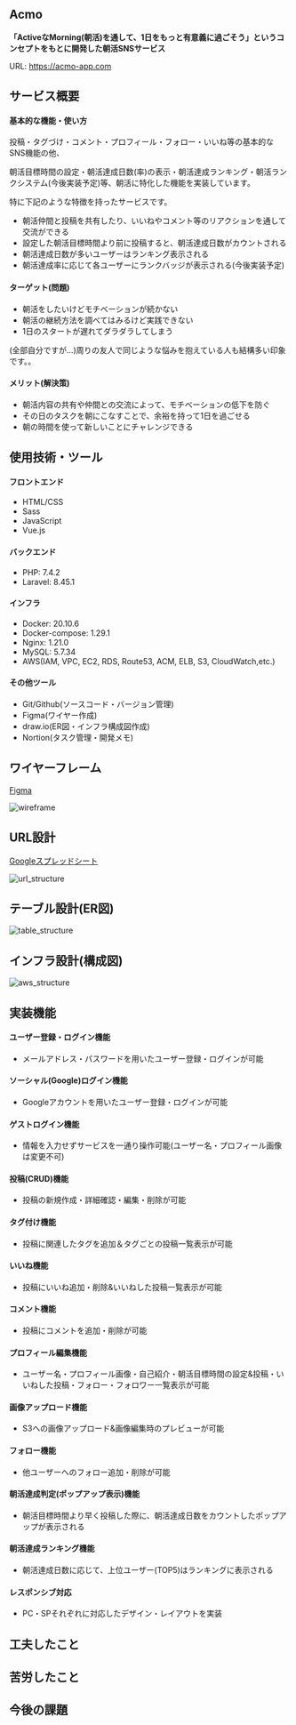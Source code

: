 ## Acmo

**「ActiveなMorning(朝活)を通して、1日をもっと有意義に過ごそう」**というコンセプトをもとに開発した**朝活SNSサービス**

URL: https://acmo-app.com

## サービス概要

#### 基本的な機能・使い方

投稿・タグづけ・コメント・プロフィール・フォロー・いいね等の基本的なSNS機能の他、

朝活目標時間の設定・朝活達成日数(率)の表示・朝活達成ランキング・朝活ランクシステム(今後実装予定)等、朝活に特化した機能を実装しています。

特に下記のような特徴を持ったサービスです。

* 朝活仲間と投稿を共有したり、いいねやコメント等のリアクションを通して交流ができる
* 設定した朝活目標時間より前に投稿すると、朝活達成日数がカウントされる
* 朝活達成日数が多いユーザーはランキング表示される
* 朝活達成率に応じて各ユーザーにランクバッジが表示される(今後実装予定)


#### ターゲット(問題)

* 朝活をしたいけどモチベーションが続かない
* 朝活の継続方法を調べてはみるけど実践できない
* 1日のスタートが遅れてダラダラしてしまう

(全部自分ですが…)周りの友人で同じような悩みを抱えている人も結構多い印象です。。

#### メリット(解決策)

* 朝活内容の共有や仲間との交流によって、モチベーションの低下を防ぐ
* その日のタスクを朝にこなすことで、余裕を持って1日を過ごせる
* 朝の時間を使って新しいことにチャレンジできる

## 使用技術・ツール

#### フロントエンド

* HTML/CSS
* Sass
* JavaScript
* Vue.js

#### バックエンド

* PHP: 7.4.2
* Laravel: 8.45.1

#### インフラ

* Docker: 20.10.6
* Docker-compose: 1.29.1
* Nginx: 1.21.0
* MySQL: 5.7.34
* AWS(IAM, VPC, EC2, RDS, Route53, ACM, ELB, S3, CloudWatch,etc.)

#### その他ツール

* Git/Github(ソースコード・バージョン管理)
* Figma(ワイヤー作成)
* draw.io(ER図・インフラ構成図作成)
* Nortion(タスク管理・開発メモ)

## ワイヤーフレーム

[Figma](https://www.figma.com/file/PlVDANTbGP1jRUfpvCG3Df/%E3%83%9D%E3%83%BC%E3%83%88%E3%83%95%E3%82%A9%E3%83%AA%E3%82%AA?node-id=0%3A1)

![wireframe](https://raw.githubusercontent.com/wiki/tsunga59/laravel-portfolio/wireframe.png)

## URL設計

[Googleスプレッドシート](https://docs.google.com/spreadsheets/d/1-HKQVHc2H1sRljCJYMSkFLuDaZWvzj4S2SETDevr0pw/edit?usp=sharing)

![url_structure](https://raw.githubusercontent.com/wiki/tsunga59/laravel-portfolio/url_structure.png)

## テーブル設計(ER図)

![table_structure](https://raw.githubusercontent.com/wiki/tsunga59/laravel-portfolio/table_structure.png)

## インフラ設計(構成図)

![aws_structure](https://raw.githubusercontent.com/wiki/tsunga59/laravel-portfolio/aws_structure.png)

## 実装機能

#### ユーザー登録・ログイン機能

* メールアドレス・パスワードを用いたユーザー登録・ログインが可能

#### ソーシャル(Google)ログイン機能

* Googleアカウントを用いたユーザー登録・ログインが可能

#### ゲストログイン機能

* 情報を入力せずサービスを一通り操作可能(ユーザー名・プロフィール画像は変更不可)

#### 投稿(CRUD)機能

* 投稿の新規作成・詳細確認・編集・削除が可能

#### タグ付け機能

* 投稿に関連したタグを追加＆タグごとの投稿一覧表示が可能

#### いいね機能

* 投稿にいいね追加・削除&いいねした投稿一覧表示が可能

#### コメント機能

* 投稿にコメントを追加・削除が可能

#### プロフィール編集機能

* ユーザー名・プロフィール画像・自己紹介・朝活目標時間の設定&投稿・いいねした投稿・フォロー・フォロワー一覧表示が可能

#### 画像アップロード機能

* S3への画像アップロード&画像編集時のプレビューが可能

#### フォロー機能

* 他ユーザーへのフォロー追加・削除が可能

#### 朝活達成判定(ポップアップ表示)機能

* 朝活目標時間より早く投稿した際に、朝活達成日数をカウントしたポップアップが表示される

#### 朝活達成ランキング機能

* 朝活達成日数に応じて、上位ユーザー(TOP5)はランキングに表示される

#### レスポンシブ対応

* PC・SPそれぞれに対応したデザイン・レイアウトを実装

## 工夫したこと


## 苦労したこと


## 今後の課題
